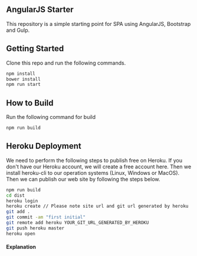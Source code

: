 ## AngularJS Starter
This repository is a simple starting point for SPA using AngularJS, Bootstrap and Gulp.

## Getting Started
Clone this repo and run the following commands.
```BASH
npm install
bower install
npm run start
```

## How to Build
Run the following command for build
```BASH
npm run build
```

## Heroku Deployment
We need to perform the following steps to publish free on Heroku. If you don't have our Heroku account, we will create a free account here. Then we install heroku-cli to our operation systems (Linux, Windows or MacOS). Then we can publish our web site by following the steps below. 
```BASH
npm run build
cd dist
heroku login
heroku create // Please note site url and git url generated by heroku
git add .
git commit -am "first initial"
git remote add heroku YOUR_GIT_URL_GENERATED_BY_HEROKU
git push heroku master
heroku open
```

#### Explanation
